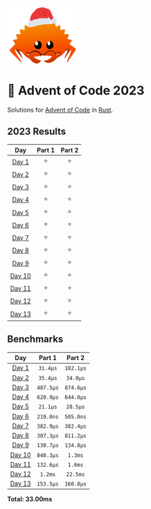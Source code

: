 <img src="./.assets/christmas_ferris.png" width="164">

# 🎄 Advent of Code 2023

Solutions for [Advent of Code](https://adventofcode.com/) in [Rust](https://www.rust-lang.org/).

<!--- advent_readme_stars table --->
## 2023 Results

| Day | Part 1 | Part 2 |
| :---: | :---: | :---: |
| [Day 1](https://adventofcode.com/2023/day/1) | ⭐ | ⭐ |
| [Day 2](https://adventofcode.com/2023/day/2) | ⭐ | ⭐ |
| [Day 3](https://adventofcode.com/2023/day/3) | ⭐ | ⭐ |
| [Day 4](https://adventofcode.com/2023/day/4) | ⭐ | ⭐ |
| [Day 5](https://adventofcode.com/2023/day/5) | ⭐ | ⭐ |
| [Day 6](https://adventofcode.com/2023/day/6) | ⭐ | ⭐ |
| [Day 7](https://adventofcode.com/2023/day/7) | ⭐ | ⭐ |
| [Day 8](https://adventofcode.com/2023/day/8) | ⭐ | ⭐ |
| [Day 9](https://adventofcode.com/2023/day/9) | ⭐ | ⭐ |
| [Day 10](https://adventofcode.com/2023/day/10) | ⭐ | ⭐ |
| [Day 11](https://adventofcode.com/2023/day/11) | ⭐ | ⭐ |
| [Day 12](https://adventofcode.com/2023/day/12) | ⭐ | ⭐ |
| [Day 13](https://adventofcode.com/2023/day/13) | ⭐ | ⭐ |
<!--- advent_readme_stars table --->

<!--- benchmarking table --->
## Benchmarks

| Day | Part 1 | Part 2 |
| :---: | :---: | :---:  |
| [Day 1](./src/bin/01.rs) | `31.4µs` | `182.1µs` |
| [Day 2](./src/bin/02.rs) | `35.4µs` | `34.0µs` |
| [Day 3](./src/bin/03.rs) | `487.5µs` | `874.6µs` |
| [Day 4](./src/bin/04.rs) | `620.9µs` | `644.0µs` |
| [Day 5](./src/bin/05.rs) | `21.1µs` | `28.5µs` |
| [Day 6](./src/bin/06.rs) | `219.0ns` | `505.0ns` |
| [Day 7](./src/bin/07.rs) | `382.9µs` | `382.4µs` |
| [Day 8](./src/bin/08.rs) | `307.3µs` | `811.2µs` |
| [Day 9](./src/bin/09.rs) | `130.7µs` | `134.8µs` |
| [Day 10](./src/bin/10.rs) | `840.3µs` | `1.3ms` |
| [Day 11](./src/bin/11.rs) | `132.6µs` | `1.6ms` |
| [Day 12](./src/bin/12.rs) | `1.2ms` | `22.5ms` |
| [Day 13](./src/bin/13.rs) | `153.5µs` | `160.8µs` |

**Total: 33.00ms**
<!--- benchmarking table --->
